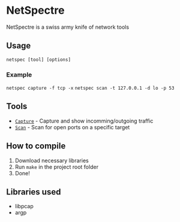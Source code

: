 # NetSpectre
NetSpectre is a swiss army knife of network tools

## Usage
`netspec [tool] [options]`
### Example
`netspec capture -f tcp -x`
`netspec scan -t 127.0.0.1 -d lo -p 53`

## Tools
* [`Capture`](docs/CAPTURE.md) - Capture and show incomming/outgoing traffic
* [`Scan`](docs/SCAN.md) - Scan for open ports on a specific target

## How to compile
1. Download necessary libraries
2. Run `make` in the project root folder
3. Done!

## Libraries used
* libpcap
* argp
